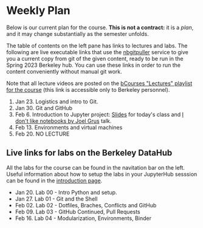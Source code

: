 # Weekly Plan


Below is our current plan for the course. **This is not a contract:** it is a _plan_, and it may change substantially as the semester unfolds.

The table of contents on the left pane has links to lectures and labs. The following are live executable links that use the [nbgitpuller](https://jupyterhub.github.io/nbgitpuller) service to give you a current copy from git of the given content, ready to be run in the Spring 2023 Berkeley hub. You can use these links in order to run the content conveniently without manual git work.


Note that all lecture videos are posted on the [bCourses "Lectures" playlist for the course](https://bcourses.berkeley.edu/courses/1523751/external_tools/78985) (this link is accessible only to Berkeley personnel).

1. Jan 23. Logistics and intro to Git.
2. Jan 30. Git and GitHub
3. Feb 6. Introduction to Jupyter project: [Slides](https://docs.google.com/presentation/d/1fNEEKqpErO7SZ87dptniosZjOgXn3Tau4JFAAIka8bE/edit#slide=id.p1) for today's class and [I don't like notebooks by Joel Grus](https://www.youtube.com/watch?v=7jiPeIFXb6U) talk.
4. Feb 13. Environments and virtual machines
5. Feb 20. NO LECTURE 


## Live links for labs on the Berkeley DataHub

All the labs for the course can be found in the navitation bar on the left. Useful information about how to setup the labs in your JupyterHub sesssion can be found in the [introduction page](https://ucb-stat-159-f25.github.io/site/lab/intro/intro.ipynb).

* Jan 20. Lab 00 - Intro Python and setup.
* Jan 27. Lab 01 - Git and the Shell
* Feb 02. Lab 02 - Dotfiles, Braches, Conflicts and GitHub
* Feb 09. Lab 03 - GitHub Continued, Pull Requests
* Feb 16. Lab 04 - Modularization, Environments, Binder